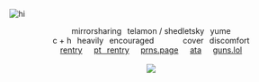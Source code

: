 ![hi](https://files.catbox.moe/6y3pgz.png)
<div align="center">

mirrorsharing⠀telamon / shedletsky⠀yume
<br>
c + h⠀heavily⠀encouraged⠀⠀⠀⠀⠀cover⠀discomfort
<br>
[rentry](https://rentry.co/1xshed)⠀⠀[pt⠀rentry](https://rentry.co/wizardrobes)⠀⠀[prns.page](https://en.pronouns.page/@1xshed)⠀⠀[ata](https://1xshed.atabook.org/)⠀⠀[guns.lol](https://guns.lol/1xshed)
<br>
<br>
![](https://komarev.com/ghpvc/?username=1xshed&style=plastic&label=swordfighters&color=3f1419)
</div>
